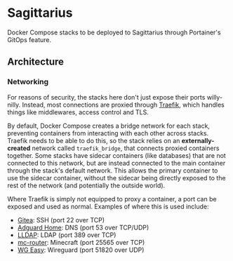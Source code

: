 # Sagittarius

Docker Compose stacks to be deployed to Sagittarius through Portainer's GitOps feature.

## Architecture

### Networking

For reasons of security, the stacks here don't just expose their ports willy-nilly. Instead, most connections are proxied through [Traefik](https://traefik.io), which handles things like middlewares, access control and TLS.

By default, Docker Compose creates a bridge network for each stack, preventing containers from interacting with each other across stacks. Traefik needs to be able to do this, so the stack relies on an **externally-created** network called `traefik_bridge`, that connects proxied containers together. Some stacks have sidecar containers (like databases) that are not connected to this network, but are instead connected to the main container through the stack's default network. This allows the primary container to use the sidecar container, without the sidecar being directly exposed to the rest of the network (and potentially the outside world).

Where Traefik is simply not equipped to proxy a container, a port can be exposed and used as normal. Examples of where this is used include:

- [Gitea](https://gitea.com): SSH (port 22 over TCP)
- [Adguard Home](https://adguard.com/en/adguard-home/overview.html): DNS (port 53 over TCP/UDP)
- [LLDAP](https://github.com/lldap/lldap): LDAP (port 389 over TCP)
- [mc-router](https://github.com/itzg/mc-router): Minecraft (port 25565 over TCP)
- [WG Easy](https://github.com/wg-easy/wg-easy): Wireguard (port 51820 over UDP)
